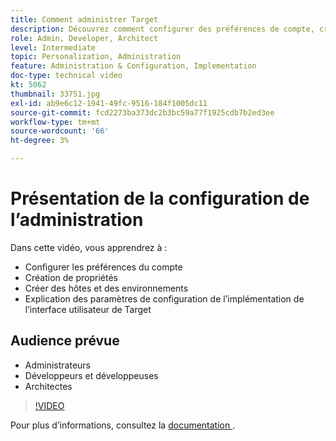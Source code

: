 ```yaml
---
title: Comment administrer Target
description: Découvrez comment configurer des préférences de compte, créer des propriétés et créer des hôtes et des environnements. Découvrez comment expliquer les paramètres de configuration de l’implémentation de l’interface utilisateur de Target.
role: Admin, Developer, Architect
level: Intermediate
topic: Personalization, Administration
feature: Administration & Configuration, Implementation
doc-type: technical video
kt: 5062
thumbnail: 33751.jpg
exl-id: ab9e6c12-1941-49fc-9516-184f1005dc11
source-git-commit: fcd2273ba373dc2b3bc59a77f1925cdb7b2ed3ee
workflow-type: tm+mt
source-wordcount: '66'
ht-degree: 3%

---
```


# Présentation de la configuration de l’administration

Dans cette vidéo, vous apprendrez à :

* Configurer les préférences du compte
* Création de propriétés
* Créer des hôtes et des environnements
* Explication des paramètres de configuration de l’implémentation de l’interface utilisateur de Target

## Audience prévue

* Administrateurs
* Développeurs et développeuses
* Architectes

>[!VIDEO](https://video.tv.adobe.com/v/33751/?quality=12)

Pour plus d’informations, consultez la [ documentation ](https://experienceleague.adobe.com/docs/target/using/administer/administrating-target.html?lang=fr).
